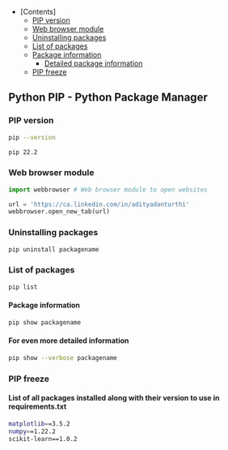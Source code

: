 - [Contents]
    - [PIP version](#pip-version)
    - [Web browser module](#web-browser-module)
    - [Uninstalling packages](#uninstalling-packages)
    - [List of packages](#list-of-packages)
    - [Package information](#package-information)
        - [Detailed package information](#for-even-more-detailed-information)
    - [PIP freeze](#pip-freeze)    



## Python PIP - Python Package Manager

### PIP version

```sh
pip --version
```

```sh
pip 22.2
```

### Web browser module

```py
import webbrowser # Web browser module to open websites

url = 'https://ca.linkedin.com/in/adityadanturthi'
webbrowser.open_new_tab(url)
```

### Uninstalling packages

```sh
pip uninstall packagename
```
### List of packages

```sh
pip list
```
#### Package information

```sh
pip show packagename
```

#### For even more detailed information

```sh
pip show --verbose packagename
```

### PIP freeze
#### List of all packages installed along with their version to use in requirements.txt

```sh
matplotlib==3.5.2
numpy==1.22.2
scikit-learn==1.0.2
```

